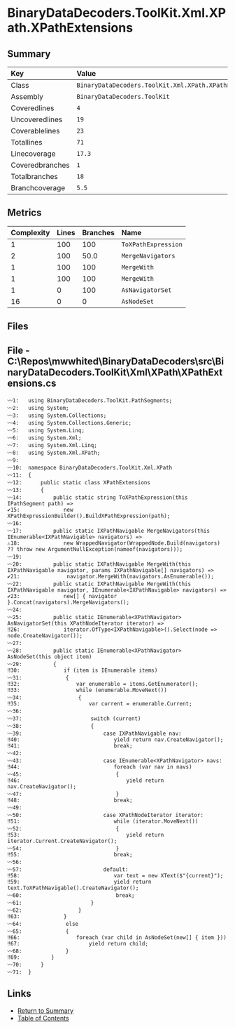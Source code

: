﻿# BinaryDataDecoders.ToolKit.Xml.XPath.XPathExtensions

## Summary

| Key             | Value                                                  |
| :-------------- | :----------------------------------------------------- |
| Class           | `BinaryDataDecoders.ToolKit.Xml.XPath.XPathExtensions` |
| Assembly        | `BinaryDataDecoders.ToolKit`                           |
| Coveredlines    | `4`                                                    |
| Uncoveredlines  | `19`                                                   |
| Coverablelines  | `23`                                                   |
| Totallines      | `71`                                                   |
| Linecoverage    | `17.3`                                                 |
| Coveredbranches | `1`                                                    |
| Totalbranches   | `18`                                                   |
| Branchcoverage  | `5.5`                                                  |

## Metrics

| Complexity | Lines | Branches | Name                |
| :--------- | :---- | :------- | :------------------ |
| 1          | 100   | 100      | `ToXPathExpression` |
| 2          | 100   | 50.0     | `MergeNavigators`   |
| 1          | 100   | 100      | `MergeWith`         |
| 1          | 100   | 100      | `MergeWith`         |
| 1          | 0     | 100      | `AsNavigatorSet`    |
| 16         | 0     | 0        | `AsNodeSet`         |

## Files

## File - C:\Repos\mwwhited\BinaryDataDecoders\src\BinaryDataDecoders.ToolKit\Xml\XPath\XPathExtensions.cs

```CSharp
〰1:   using BinaryDataDecoders.ToolKit.PathSegments;
〰2:   using System;
〰3:   using System.Collections;
〰4:   using System.Collections.Generic;
〰5:   using System.Linq;
〰6:   using System.Xml;
〰7:   using System.Xml.Linq;
〰8:   using System.Xml.XPath;
〰9:   
〰10:  namespace BinaryDataDecoders.ToolKit.Xml.XPath
〰11:  {
〰12:      public static class XPathExtensions
〰13:      {
〰14:          public static string ToXPathExpression(this IPathSegment path) =>
✔15:              new XPathExpressionBuilder().BuildXPathExpression(path);
〰16:  
〰17:          public static IXPathNavigable MergeNavigators(this IEnumerable<IXPathNavigable> navigators) =>
⚠18:              new WrappedNavigator(WrappedNode.Build(navigators) ?? throw new ArgumentNullException(nameof(navigators)));
〰19:  
〰20:          public static IXPathNavigable MergeWith(this IXPathNavigable navigator, params IXPathNavigable[] navigators) =>
✔21:               navigator.MergeWith(navigators.AsEnumerable());
〰22:          public static IXPathNavigable MergeWith(this IXPathNavigable navigator, IEnumerable<IXPathNavigable> navigators) =>
✔23:              new[] { navigator }.Concat(navigators).MergeNavigators();
〰24:  
〰25:          public static IEnumerable<XPathNavigator> AsNavigatorSet(this XPathNodeIterator iterator) =>
‼26:              iterator.OfType<IXPathNavigable>().Select(node => node.CreateNavigator());
〰27:  
〰28:          public static IEnumerable<XPathNavigator> AsNodeSet(this object item)
〰29:          {
‼30:              if (item is IEnumerable items)
〰31:              {
‼32:                  var enumerable = items.GetEnumerator();
‼33:                  while (enumerable.MoveNext())
〰34:                  {
‼35:                      var current = enumerable.Current;
〰36:  
〰37:                      switch (current)
〰38:                      {
〰39:                          case IXPathNavigable nav:
‼40:                              yield return nav.CreateNavigator();
‼41:                              break;
〰42:  
〰43:                          case IEnumerable<XPathNavigator> navs:
‼44:                              foreach (var nav in navs)
〰45:                              {
‼46:                                  yield return nav.CreateNavigator();
〰47:                              }
‼48:                              break;
〰49:  
〰50:                          case XPathNodeIterator iterator:
‼51:                              while (iterator.MoveNext())
〰52:                              {
‼53:                                  yield return iterator.Current.CreateNavigator();
〰54:                              }
‼55:                              break;
〰56:  
〰57:                          default:
‼58:                              var text = new XText($"{current}");
‼59:                              yield return text.ToXPathNavigable().CreateNavigator();
〰60:                              break;
〰61:                      }
〰62:                  }
‼63:              }
〰64:              else
〰65:              {
‼66:                  foreach (var child in AsNodeSet(new[] { item }))
‼67:                      yield return child;
〰68:              }
‼69:          }
〰70:      }
〰71:  }
```

## Links

* [Return to Summary](Summary.md)
* [Table of Contents](../TOC.md)

